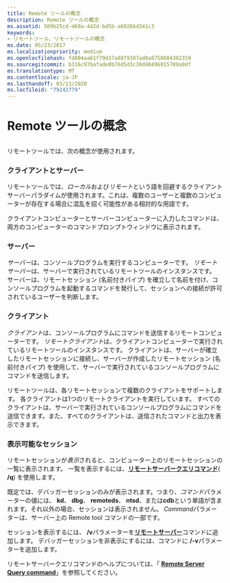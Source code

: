 ```yaml
---
title: Remote ツールの概念
description: Remote ツールの概念
ms.assetid: 509b25cd-d69a-442d-bd5b-a69266d341c3
keywords:
- リモートツール、リモートツールの概念
ms.date: 05/23/2017
ms.localizationpriority: medium
ms.openlocfilehash: fd804aa61f79d37a8879387ad0a8758884302359
ms.sourcegitcommit: b316c97bafade8b76d5d3c30d48496915709a9df
ms.translationtype: MT
ms.contentlocale: ja-JP
ms.lasthandoff: 03/13/2020
ms.locfileid: "79242779"
---
```

# <a name="remote-tool-concepts"></a>Remote ツールの概念


## <span id="ddk_remote_tool_concepts_dtools"></span><span id="DDK_REMOTE_TOOL_CONCEPTS_DTOOLS"></span>


リモートツールでは、次の概念が使用されます。

### <a name="span-idclient_and_serverspanspan-idclient_and_serverspanclient-and-server"></a><span id="client_and_server"></span><span id="CLIENT_AND_SERVER"></span>クライアントとサーバー

リモートツールでは、*ローカル*および*リモート*という語を回避するクライアントサーバーパラダイムが使用されます。これは、複数のユーザーと複数のコンピューターが存在する場合に混乱を招く可能性がある相対的な用語です。

クライアントコンピューターとサーバーコンピューターに入力したコマンドは、両方のコンピューターのコマンドプロンプトウィンドウに表示されます。

### <a name="span-idthe_serverspanspan-idthe_serverspanthe-server"></a><span id="the_server"></span><span id="THE_SERVER"></span>サーバー

*サーバー*は、コンソールプログラムを実行するコンピューターです。 *リモートサーバー*は、サーバーで実行されているリモートツールのインスタンスです。 サーバーは、リモートセッション (名前付きパイプ) を確立して名前を付け、コンソールプログラムを起動するコマンドを発行して、セッションへの接続が許可されているユーザーを判断します。

### <a name="span-idthe_clientspanspan-idthe_clientspanthe-client"></a><span id="the_client"></span><span id="THE_CLIENT"></span>クライアント

*クライアント*は、コンソールプログラムにコマンドを送信するリモートコンピューターです。 *リモートクライアント*は、クライアントコンピューターで実行されているリモートツールのインスタンスです。 クライアントは、サーバーが確立したリモートセッションに接続し、サーバーが作成したリモートセッション (名前付きパイプ) を使用して、サーバーで実行されているコンソールプログラムにコマンドを送信します。

リモートツールは、各リモートセッションで複数のクライアントをサポートします。 各クライアントは1つのリモートクライアントを実行しています。 すべてのクライアントは、サーバーで実行されているコンソールプログラムにコマンドを送信できます。また、すべてのクライアントは、送信されたコマンドと出力を表示できます。

### <a name="span-idvisible-sessionspanspan-idvisible_sessionspanvisible-session"></a><span id="visible-session"></span><span id="VISIBLE_SESSION"></span>表示可能なセッション

リモートセッションが*表示*されると、コンピューター上のリモートセッションの一覧に表示されます。 一覧を表示するには、[**リモートサーバークエリコマンド**](remote-server-query-command.md)( **/q**) を使用します。

既定では、デバッガーセッションのみが表示されます。つまり、*コマンド*パラメーターの値には、 **kd**、 **dbg**、 **remoteds**、 **ntsd**、または**cdb**という単語が含まれます。それ以外の場合、セッションは表示されません。 *Command*パラメーターは、サーバー上の Remote tool コマンドの一部です。

セッションを表示するには、 **/v**パラメーターを[**リモートサーバー**](remote-server-syntax.md)コマンドに追加します。 デバッガーセッションを非表示にするには、コマンドに **/-v**パラメーターを追加します。

リモートサーバークエリコマンドのヘルプについては、「 [**Remote Server Query command**](remote-server-query-command.md)」を参照してください。

 

 





